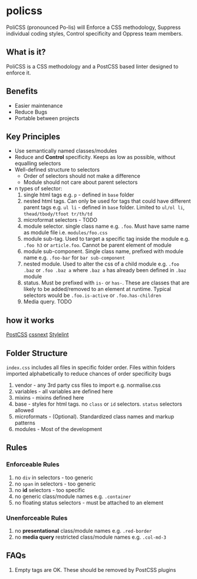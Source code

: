 # policss
PoliCSS (pronounced Po-lis) will Enforce a CSS methodology, Suppress individual coding styles, Control specificity and Oppress team members.

## What is it?
PoliCSS is a CSS methodology and a PostCSS based linter designed to enforce it.

## Benefits

* Easier maintenance
* Reduce Bugs
* Portable between projects

## Key Principles

* Use semantically named classes/modules
* Reduce and __Control__ specificity. Keeps as low as possible, without equalling selectors
* Well-defined structure to selectors
  * Order of selectors should not make a difference
  * Module should not care about parent selectors
* n types of selector:
  1. single html tags e.g. `p` - defined in `base` folder
  2. nested html tags. Can only be used for tags that could have different parent tags e.g. `ul li` - defined in `base` folder. Limited to `ul/ol li`, `thead/tbody/tfoot tr/th/td`
  3. microformat selectors - TODO
  4. module selector. single class name e.g. `.foo`. Must have same name as module file i.e. `modules/foo.css`
  5. module sub-tag. Used to target a specific tag inside the module e.g. `.foo h3` or `article.foo`. Cannot be parent element of module
  6. module sub-component. Single class name, prefixed with module name e.g. `.foo-bar` for `bar sub-component`
  7. nested module. Used to alter the css of a child module e.g. `.foo .baz` or `.foo .baz a` where `.baz a` has already been defined in `.baz` module
  8. status. Must be prefixed with `is-` or `has-`. These are classes that are likely to be added/removed to an element at runtime. Typical selectors would be `.foo.is-active` or `.foo.has-children`
  9. Media query. TODO

## how it works
[PostCSS](https://github.com/postcss/postcss)
[cssnext](http://cssnext.io/)
[Stylelint](http://stylelint.io/)

## Folder Structure

`index.css` includes all files in specific folder order. Files within folders imported alphabetically
to reduce chances of order specificity bugs

1. vendor - any 3rd party css files to import e.g. normalise.css
2. variables - all variables are defined here
3. mixins - mixins defined here
4. base - styles for html tags. no `class` or `id` selectors. `status` selectors allowed
5. microformats - (Optional). Standardized class names and markup patterns
5. modules - Most of the development

## Rules

### Enforceable Rules
1. no `div` in selectors - too generic
1. no `span` in selectors - too generic
1. no __id__ selectors - too specific
1. no generic class/module names e.g. `.container`
1. no floating status selectors - must be attached to an element

### Unenforceable Rules
1. no __presentational__ class/module names e.g. `.red-border`
1. no __media query__ restricted class/module names e.g. `.col-md-3`

## FAQs
1. Empty tags are OK. These should be removed by PostCSS plugins
